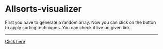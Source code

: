 # Allsorts-visualizer
First you have to generate a random array. 
Now you can click on the button to apply sorting techniques.
You can check it live on given link
<hr>
<a href="https://subhash91134857.github.io/Allsorts-visualizer/">Click here</a>
